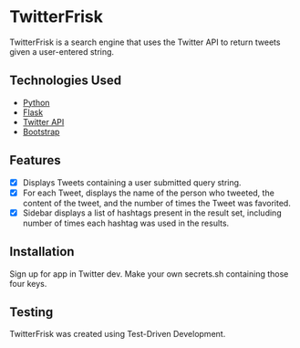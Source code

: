# TwitterFrisk

TwitterFrisk is a search engine that uses the Twitter API to return tweets given a user-entered string.

## <a name="technologiesused"></a>Technologies Used
- [Python](https://www.python.org/)
- [Flask](https://www.djangoproject.com/)
- [Twitter API](https://dev.twitter.com/rest/public/search)
- [Bootstrap](http://getbootstrap.com/)

## <a name="features"></a>Features
- [X] Displays Tweets containing a user submitted query string.
- [X] For each Tweet, displays the name of the person who tweeted, the content of the tweet, and the number of times the Tweet was favorited.
- [X] Sidebar displays a list of hashtags present in the result set, including number of times each hashtag was used in the results.

## <a name="Installation"></a>Installation

Sign up for app in Twitter dev. Make your own secrets.sh containing those four keys.

## <a name="Testing"></a>Testing

TwitterFrisk was created using Test-Driven Development.

